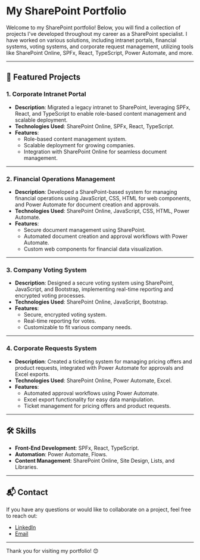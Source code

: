# My SharePoint Portfolio

Welcome to my SharePoint portfolio! Below, you will find a collection of projects I've developed throughout my career as a SharePoint specialist. I have worked on various solutions, including intranet portals, financial systems, voting systems, and corporate request management, utilizing tools like SharePoint Online, SPFx, React, TypeScript, Power Automate, and more.

---

## 🚀 Featured Projects

### 1. **Corporate Intranet Portal**
- **Description**: Migrated a legacy intranet to SharePoint, leveraging SPFx, React, and TypeScript to enable role-based content management and scalable deployment.
- **Technologies Used**: SharePoint Online, SPFx, React, TypeScript.
- **Features**:
  - Role-based content management system.
  - Scalable deployment for growing companies.
  - Integration with SharePoint Online for seamless document management.

---

### 2. **Financial Operations Management**
- **Description**: Developed a SharePoint-based system for managing financial operations using JavaScript, CSS, HTML for web components, and Power Automate for document creation and approvals.
- **Technologies Used**: SharePoint Online, JavaScript, CSS, HTML, Power Automate.
- **Features**:
  - Secure document management using SharePoint.
  - Automated document creation and approval workflows with Power Automate.
  - Custom web components for financial data visualization.

---

### 3. **Company Voting System**
- **Description**: Designed a secure voting system using SharePoint, JavaScript, and Bootstrap, implementing real-time reporting and encrypted voting processes.
- **Technologies Used**: SharePoint Online, JavaScript, Bootstrap.
- **Features**:
  - Secure, encrypted voting system.
  - Real-time reporting for votes.
  - Customizable to fit various company needs.

---

### 4. **Corporate Requests System**
- **Description**: Created a ticketing system for managing pricing offers and product requests, integrated with Power Automate for approvals and Excel exports.
- **Technologies Used**: SharePoint Online, Power Automate, Excel.
- **Features**:
  - Automated approval workflows using Power Automate.
  - Excel export functionality for easy data manipulation.
  - Ticket management for pricing offers and product requests.

---

## 🛠️ Skills

- **Front-End Development**: SPFx, React, TypeScript.
- **Automation**: Power Automate, Flows.
- **Content Management**: SharePoint Online, Site Design, Lists, and Libraries.

---

## 📬 Contact

If you have any questions or would like to collaborate on a project, feel free to reach out:

- [LinkedIn](https://www.linkedin.com/in/jaircoronadoalbarracin/)
- [Email](mailto:jairyesidk@gmail.com)

---

Thank you for visiting my portfolio! 😊
